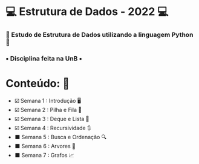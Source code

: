 # :computer: Estrutura de Dados - 2022 :computer:

### :snake: Estudo de Estrutura de Dados utilizando a linguagem Python :snake:
### :black_small_square: Disciplina feita na UnB :black_small_square:

# Conteúdo: :brain:

* :ballot_box_with_check: Semana 1 : Introdução :desktop_computer:
* :ballot_box_with_check: Semana 2 : Pilha e Fila :green_book:
* :ballot_box_with_check: Semana 3 : Deque e Lista :book:
* :ballot_box_with_check: Semana 4 : Recursividade :arrows_clockwise:
* :black_large_square: Semana 5 : Busca e Ordenação :mag:
* :black_large_square: Semana 6 : Arvores :herb:
* :black_large_square: Semana 7 : Grafos :chart_with_upwards_trend:
